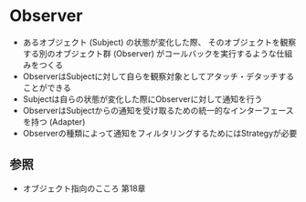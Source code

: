 # Observer
- あるオブジェクト (Subject) の状態が変化した際、
  そのオブジェクトを観察する別のオブジェクト群 (Observer) がコールバックを実行するような仕組みをつくる
- ObserverはSubjectに対して自らを観察対象としてアタッチ・デタッチすることができる
- Subjectは自らの状態が変化した際にObserverに対して通知を行う
- ObserverはSubjectからの通知を受け取るための統一的なインターフェースを持つ (Adapter)
- Observerの種類によって通知をフィルタリングするためにはStrategyが必要

## 参照
- オブジェクト指向のこころ 第18章
